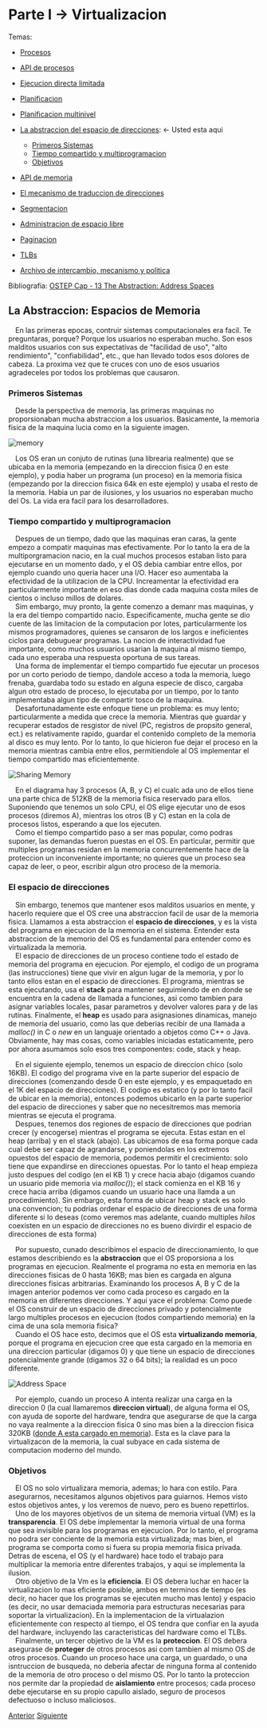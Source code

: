 # Parte I &rarr; Virtualizacion

Temas:

* [Procesos](./Procesos.md)
* [API de procesos](./API-de-procesos.md)
* [Ejecucion directa limitada](./Ejecucion-directa.md)
* [Planificacion](./Planificacion.md)
* [Planificacion multinivel](./Planificador-multinivel.md)
* [La abstraccion del espacio de direcciones](#la-abstraccion-espacios-de-memoria): &larr; Usted esta aqui

  * [Primeros Sistemas](#primeros-sistemas)
  * [Tiempo compartido y multiprogramacion](#tiempo-compartido-y-multiprogramacion)
  * [Objetivos](#objetivos)

* [API de memoria](./API-memoria.md)
* [El mecanismo de traduccion de direcciones](./Traduccion-direcciones.md)
* [Segmentacion](./Segmentacion.md)
* [Administracion de espacio libre](./Espacio-libre.md)
* [Paginacion](./Paginacion.md)
* [TLBs](./TLBs.md)
* [Archivo de intercambio, mecanismo y politica](Virtualizacion-Archivo-de-intercambio-mecanismos-politica.md)

Bibliografia: [OSTEP Cap - 13 The Abstraction: Address Spaces](https://pages.cs.wisc.edu/~remzi/OSTEP/vm-intro.pdf)

## La Abstraccion: Espacios de Memoria

&emsp;En las primeras epocas, contruir sistemas computacionales era facil. Te preguntaras, porque? Porque los usuarios no esperaban mucho. Son esos malditos usuarios con sus expectativas de "facilidad de uso", "alto rendimiento", "confiabilidad", etc., que han llevado todos esos dolores de cabeza. La proxima vez que te cruces con uno de esos usuarios agradeceles por todos los problemas que causaron.</br>

### Primeros Sistemas

&emsp;Desde la perspectiva de memoria, las primeras maquinas no proporsionaban mucha abstraccion a los usuarios. Basicamente, la memoria fisica de la maquina lucia como en la siguiente imagen.</br>

![memory](../Imagenes/memory.png)

&emsp;Los OS eran un conjuto de rutinas (una librearia realmente) que se ubicaba en la memoria (empezando en la direccion fisica 0 en este ejemplo), y podia haber un programa (un proceso) en la memoria fisica (empezando por la direccion fisica 64k en este ejemplo) y usaba el resto de la memoria. Habia un par de ilusiones, y los usuarios no esperaban mucho del Os. La vida era facil para los desarrolladores.</br>

### Tiempo compartido y multiprogramacion

&emsp;Despues de un tiempo, dado que las maquinas eran caras, la gente empezo a compatir maquinas mas efectivamente. Por lo tanto la era de la multiporgramacion nacio, en la cual muchos procesos estaban listo para ejecutarse en un momento dado, y el OS debia cambiar entre ellos, por ejemplo cuando uno queria hacer una I/O. Hacer eso aumentaba la efectividad de la utilizacion de la CPU. Increamentar la efectividad era particularmente importante en eso dias donde cada maquina costa miles de cientos o incluso millos de dolares.</br>
&emsp;Sim embargo, muy pronto, la gente comenzo a demanr mas maquinas, y la era del tiempo compartido nacio. Especificamente, mucha gente se dio cuente de las limitacion de la computacion por lotes, particularmente los mismos programadores, quienes se cansaron de los largos e ineficientes ciclos para debuguear programas. La nocion de interactividad fue importante, como muchos usuarios usarian la maquina al mismo tiempo, cada uno esperaba una respuesta oportuna de sus tareas.</br>
&emsp;Una forma de implementar el tiempo compartido fue ejecutar un procesos por un corto periodo de tiempo, dandole acceso a toda la memoria, luego frenaba, guardaba todo su estado en alguna especie de disco, cargaba algun otro estado de proceso, lo ejecutaba por un tiempo, por lo tanto implementaba algun tipo de compartir tosco de la maquina.</br>
&emsp;Desafortunadamente este enfoque tiene un problema: es muy lento; particularmente a medida que crece la memoria. Mientras que guardar y recuperar estados de resgistor de nivel (PC, registros de propsito general, ect.) es relativamente rapido, guardar el contenido completo de la memoria al disco es muy lento. Por lo tanto, lo que hicieron fue dejar el proceso en la memoria mientras cambia entre ellos, permitiendole al OS implementar el tiempo compartido mas eficientemente.</br>

![Sharing Memory](../Imagenes/sharing-memory.png)

&emsp;En el diagrama hay 3 procesos (A, B, y C) el cualc ada uno de ellos tiene una parte chica de 512KB de la memoria fisica reservado para ellos. Suponiendo que tenemos un solo CPU, el OS elige ejecutar uno de esos procesos (diremos A), mientras los otros (B y C) estan en la cola de procesos listos, esperando a que los ejecuten.</br>
&emsp;Como el tiempo compartido paso a ser mas popular, como podras suponer, las demandas fueron puestas en el OS. En particular, permitir que multiples programas residan en la memoria concurrentemente hace de la proteccion un inconveniente importante; no quieres que un proceso sea capaz de leer, o peor, escribir algun otro proceso de la memoria.</br>

### El espacio de direcciones

&emsp;Sin embargo, tenemos que mantener esos malditos usuarios en mente, y hacerlo requiere que el OS cree una abstraccion facil de usar de la memoria fisica. Llamamos a esta abstraccion el **espacio de direcciones**, y es la vista del programa en ejecucion de la memoria en el sistema. Entender esta abstraccion de la memorio del OS es fundamental para entender como es virtualizada la memoria.</br>
&emsp;El espacio de direcciones de un proceso contiene todo el estado de memoria del programa en ejecucion. Por ejemplo, el codigo de un programa (las instrucciones) tiene que vivir en algun lugar de la memoria, y por lo tanto ellos estan en el espacio de direcciones. El programa, mientras se esta ejecutando, usa el **stack** para mantener seguimiendo de en donde se encuentra en la cadena de llamada a funciones, asi como tambien para asignar variables locales, pasar parametros y devolver valores para y de las rutinas. Finalmente, el **heap** es usado para asignasiones dinamicas, manejo de memoria del usuario, como las que deberias recibir de una llamada a *malloc()* in C o *new* en un languaje orientado a objetos como C++ o Java. Obviamente, hay mas cosas, como variables iniciadas estaticamente, pero por ahora asumamos solo esos tres componentes: code, stack y heap.</br>

&emsp;En el siguiente ejemplo, tenemos un espacio de direccion chico (solo 16KB). El codigo del programa vive en la parte superior del espacio de direcciones (comenzando desde 0 en este ejemplo, y es empaquetado en el 1K del espacio de direcciones). El codigo es estatico (y por lo tanto facil de ubicar en la memoria), entonces podemos ubicarlo en la parte superior del espacio de direcciones y saber que no necesitremos mas memoria mientras se ejecuta el programa.</br>
&emsp;Despues, tenemos dos regiones de espacio de direcciones que podrian crecer (y encogerse) mientras el programa se ejecuta. Estas estan en el heap (arriba) y en el stack (abajo). Las ubicamos de esa forma porque cada cual debe ser capaz de agrandarse, y poniendolas en los extremos opuestos del espacio de memoria, podemos permitir el crecimiento: solo tiene que expandirse en direcciones opuestas. Por lo tanto el heap empieza justo despues del codigo (en el KB 1) y crece hacia abajo (digamos cuando un usuario pide memoria via *malloc()*); el stack comienza en el KB 16 y crece hacia arriba (digamos cuando un usuario hace una llamda a un procedimiento). Sin embargo, esta forma de ubicar heap y stack es solo una convencion; tu podrias ordenar el espacio de direcciones de una forma diferente si lo deseas (como veremos mas adelante, cuando multiples *hilos* coexisten en un espacio de direcciones no es bueno divirdir el espacio de direcciones de esta forma)</br>

&emsp;Por supuesto, cunado describimos el espacio de direccionamiento, lo que estamos describiendo es la **abstraccion** que el OS proporsiona a los programas en ejecucion. Realmente el programa no esta en memoria en las direcciones fisicas de 0 hasta 16KB; mas bien es cargada en alguna direcciones fisicas arbitrarias. Examinando los procesos A, B y C de la imagen anterior podemos ver como cada proceso es cargado en la memoria en diferentes direcciones. Y aqui yace el problema: Como puede el OS construir de un espacio de direcciones privado y potencialmente largo multiples procesos en ejecucion (todos compartiendo memoria) en la cima de una sola memoria fisica?</br>
&emsp;Cuando el OS hace esto, decimos que el OS esta **virtualizando memoria**, porque el programa en ejecucion cree que esta cargado en la memoria en una direccion particular (digamos 0) y que tiene un espacio de direcciones potencialmente grande (digamos 32 o 64 bits); la realidad es un poco diferente.</br>

![Address Space](../Imagenes/address-space.png)

&emsp;Por ejemplo, cuando un proceso A intenta realizar una carga en la direccion 0 (la cual llamaremos **direccion virtual**), de alguna forma el OS, con ayuda de soporte del hardware, tendra que asegurarse de que la carga no vaya realmente a la direccion fisica 0 sino mas bien a la direccion fisica 320KB ([donde A esta cargado en memoria](#tiempo-compartido-y-multiprogramacion)). Esta es la clave para la virtualizacon de la memoria, la cual subyace en cada sistema de computacion moderno del mundo.</br>

### Objetivos

&emsp;El OS no solo virtualizara memoria, ademas; lo hara con estilo. Para asegurarnos, necesitamos algunos objetivos para guiarnos. Hemos visto estos objetivos antes, y los veremos de nuevo, pero es bueno repettirlos.</br>
&emsp;Uno de los mayores objetivos de un sitema de memoria virtual (VM) es la **transparencia**. El OS debe implementar la memoria virtual de una forma que sea invisible para los programas en ejecucion. Por lo tanto, el programa no podra ser conciente de la memoria esta virtualizada; mas bien, el programa se comporta como si fuera su propia memoria fisica privada. Detras de escena, el OS (y el hardware) hace todo el trabajo para multiplicar la memoria entre diferentes trabajos, y aqui se implementa la ilusion.</br>
&emsp;Otro objetivo de la Vm es la **eficiencia**. El OS debera luchar en hacer la virtualizacion lo mas eficiente posible, ambos en terminos de tiempo (es decir, no hacer que los programas se ejecuten mucho mas lento) y espacio (es decir, no usar demaciada memoria para estructuras necesarias para soportar la virtualizacion). En la implementacion de la virtualazion eficientemente con respecto al tiempo, el OS tendra que confiar en la ayuda del hardware, incluyendo las caracteristicas del hardware como el TLBs.</br>
&emsp;Finalmente, un tercer objetivo de la VM es la **proteccion**. El OS debera asegurase de **proteger** de otros procesos asi com tambien al mismo OS de otros procesos. Cuando un proceso hace una carga, un guardado, o una isntruccion de busqueda, no deberia afectar de ninguna forma al contenido de la memoria de otro proceso o del mismo OS. Por lo tanto la proteccion nos permite dar la propiedad de **aislamiento** entre procesos; cada proceso debe ejecutarse en su propio capullo aislado, seguro de procesos defectuoso o incluso maliciosos.</br>

[Anterior](./Planificador-multinivel.md) [Siguiente](./API-memoria.md)

